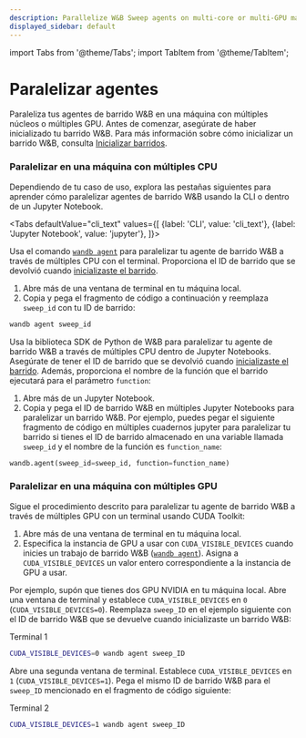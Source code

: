 ```yaml
---
description: Parallelize W&B Sweep agents on multi-core or multi-GPU machine.
displayed_sidebar: default
---
```

import Tabs from '@theme/Tabs';
import TabItem from '@theme/TabItem';

# Paralelizar agentes

<head>
  <title>Paralelizar agentes</title>
</head>

Paraleliza tus agentes de barrido W&B en una máquina con múltiples núcleos o múltiples GPU. Antes de comenzar, asegúrate de haber inicializado tu barrido W&B. Para más información sobre cómo inicializar un barrido W&B, consulta [Inicializar barridos](./initialize-sweeps.md).

### Paralelizar en una máquina con múltiples CPU

Dependiendo de tu caso de uso, explora las pestañas siguientes para aprender cómo paralelizar agentes de barrido W&B usando la CLI o dentro de un Jupyter Notebook.


<Tabs
  defaultValue="cli_text"
  values={[
    {label: 'CLI', value: 'cli_text'},
    {label: 'Jupyter Notebook', value: 'jupyter'},
  ]}>
  <TabItem value="cli_text">

Usa el comando [`wandb agent`](../../ref/cli/wandb-agent.md) para paralelizar tu agente de barrido W&B a través de múltiples CPU con el terminal. Proporciona el ID de barrido que se devolvió cuando [inicializaste el barrido](./initialize-sweeps.md). 

1. Abre más de una ventana de terminal en tu máquina local.
2. Copia y pega el fragmento de código a continuación y reemplaza `sweep_id` con tu ID de barrido:


```bash
wandb agent sweep_id
```


  </TabItem>
  <TabItem value="jupyter">

Usa la biblioteca SDK de Python de W&B para paralelizar tu agente de barrido W&B a través de múltiples CPU dentro de Jupyter Notebooks. Asegúrate de tener el ID de barrido que se devolvió cuando [inicializaste el barrido](./initialize-sweeps.md). Además, proporciona el nombre de la función que el barrido ejecutará para el parámetro `function`:

1. Abre más de un Jupyter Notebook.
2. Copia y pega el ID de barrido W&B en múltiples Jupyter Notebooks para paralelizar un barrido W&B. Por ejemplo, puedes pegar el siguiente fragmento de código en múltiples cuadernos jupyter para paralelizar tu barrido si tienes el ID de barrido almacenado en una variable llamada `sweep_id` y el nombre de la función es `function_name`: 


```python
wandb.agent(sweep_id=sweep_id, function=function_name)
```

  </TabItem>
</Tabs>

### Paralelizar en una máquina con múltiples GPU

Sigue el procedimiento descrito para paralelizar tu agente de barrido W&B a través de múltiples GPU con un terminal usando CUDA Toolkit:

1. Abre más de una ventana de terminal en tu máquina local.
2. Especifica la instancia de GPU a usar con `CUDA_VISIBLE_DEVICES` cuando inicies un trabajo de barrido W&B ([`wandb agent`](../../ref/cli/wandb-agent.md)). Asigna a `CUDA_VISIBLE_DEVICES` un valor entero correspondiente a la instancia de GPU a usar.

Por ejemplo, supón que tienes dos GPU NVIDIA en tu máquina local. Abre una ventana de terminal y establece `CUDA_VISIBLE_DEVICES` en `0` (`CUDA_VISIBLE_DEVICES=0`). Reemplaza `sweep_ID` en el ejemplo siguiente con el ID de barrido W&B que se devuelve cuando inicializaste un barrido W&B:

Terminal 1

```bash
CUDA_VISIBLE_DEVICES=0 wandb agent sweep_ID
```

Abre una segunda ventana de terminal. Establece `CUDA_VISIBLE_DEVICES` en `1` (`CUDA_VISIBLE_DEVICES=1`). Pega el mismo ID de barrido W&B para el `sweep_ID` mencionado en el fragmento de código siguiente:

Terminal 2

```bash
CUDA_VISIBLE_DEVICES=1 wandb agent sweep_ID
```
